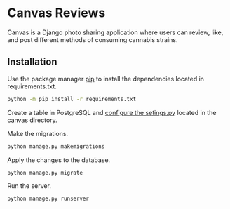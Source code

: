 # Canvas Reviews

Canvas is a Django photo sharing application where users
can review, like, and post different methods of consuming
cannabis strains.

## Installation

Use the package manager [pip](https://pip.pypa.io/en/stable/) to install 
the dependencies located in requirements.txt.

```bash
python -m pip install -r requirements.txt
```

Create a table in PostgreSQL and [configure the setings.py](https://docs.djangoproject.com/en/3.2/ref/settings/) located in the canvas directory.

Make the migrations.

```bash
python manage.py makemigrations
```

Apply the changes to the database.

```bash
python manage.py migrate
```

Run the server.

```bash
python manage.py runserver
```

